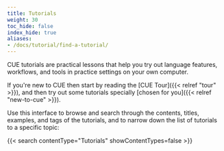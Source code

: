 ```yaml
---
title: Tutorials
weight: 30
toc_hide: false
index_hide: true
aliases:
- /docs/tutorial/find-a-tutorial/
---
```


CUE tutorials are practical lessons that help you try out language features,
workflows, and tools in practice settings on your own computer.

If you're new to CUE then start by reading the
[CUE Tour]({{< relref "tour" >}}), and <!-- TODO:postLG
[Language Guide]({{</* relref "docs/language-guide" */>}}), and -->
then try out some tutorials specially
[chosen for you]({{< relref "new-to-cue" >}}).

<!--more-->

Use this interface to browse and search through the contents, titles, examples,
and tags of the tutorials, and to narrow down the list of tutorials to a
specific topic:

{{< search contentType="Tutorials" showContentTypes=false >}}
